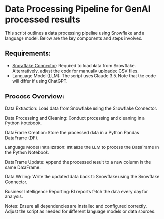 # Data Processing Pipeline for GenAI processed results

This script outlines a data processing pipeline using Snowflake and a language model. Below are the key components and steps involved.

## Requirements:
- [Snowflake Connector](https://github.com/elvisliangTR/_snowflake_connector): Required to load data from Snowflake. Alternatively, adjust the code for manually uploaded CSV files.
- Language Model (LLM): The script uses Claude 3.5. Note that the code will differ if using ChatGPT.

## Process Overview:
Data Extraction:
Load data from Snowflake using the Snowflake Connector.

Data Processing and Cleaning:
Conduct processing and cleaning in a Python Notebook.

DataFrame Creation:
Store the processed data in a Python Pandas DataFrame (DF).

Language Model Initialization:
Initialize the LLM to process the DataFrame in the Python Notebook.

DataFrame Update:
Append the processed result to a new column in the same DataFrame.

Data Writing:
Write the updated data back to Snowflake using the Snowflake Connector.

Business Intelligence Reporting:
BI reports fetch the data every day for analysis.

Notes:
Ensure all dependencies are installed and configured correctly.
Adjust the script as needed for different language models or data sources.
